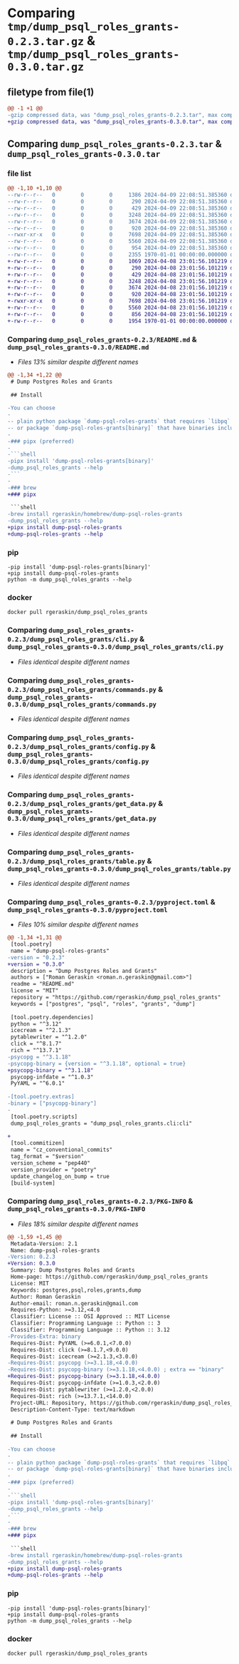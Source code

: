 # Comparing `tmp/dump_psql_roles_grants-0.2.3.tar.gz` & `tmp/dump_psql_roles_grants-0.3.0.tar.gz`

## filetype from file(1)

```diff
@@ -1 +1 @@
-gzip compressed data, was "dump_psql_roles_grants-0.2.3.tar", max compression
+gzip compressed data, was "dump_psql_roles_grants-0.3.0.tar", max compression
```

## Comparing `dump_psql_roles_grants-0.2.3.tar` & `dump_psql_roles_grants-0.3.0.tar`

### file list

```diff
@@ -1,10 +1,10 @@
--rw-r--r--   0        0        0     1386 2024-04-09 22:08:51.385360 dump_psql_roles_grants-0.2.3/README.md
--rw-r--r--   0        0        0      290 2024-04-09 22:08:51.385360 dump_psql_roles_grants-0.2.3/dump_psql_roles_grants/__main__.py
--rw-r--r--   0        0        0      429 2024-04-09 22:08:51.385360 dump_psql_roles_grants-0.2.3/dump_psql_roles_grants/classes.py
--rw-r--r--   0        0        0     3248 2024-04-09 22:08:51.385360 dump_psql_roles_grants-0.2.3/dump_psql_roles_grants/cli.py
--rw-r--r--   0        0        0     3674 2024-04-09 22:08:51.385360 dump_psql_roles_grants-0.2.3/dump_psql_roles_grants/commands.py
--rw-r--r--   0        0        0      920 2024-04-09 22:08:51.385360 dump_psql_roles_grants-0.2.3/dump_psql_roles_grants/config.py
--rwxr-xr-x   0        0        0     7698 2024-04-09 22:08:51.385360 dump_psql_roles_grants-0.2.3/dump_psql_roles_grants/get_data.py
--rw-r--r--   0        0        0     5560 2024-04-09 22:08:51.385360 dump_psql_roles_grants-0.2.3/dump_psql_roles_grants/table.py
--rw-r--r--   0        0        0      954 2024-04-09 22:08:51.385360 dump_psql_roles_grants-0.2.3/pyproject.toml
--rw-r--r--   0        0        0     2355 1970-01-01 00:00:00.000000 dump_psql_roles_grants-0.2.3/PKG-INFO
+-rw-r--r--   0        0        0     1069 2024-04-08 23:01:56.101219 dump_psql_roles_grants-0.3.0/README.md
+-rw-r--r--   0        0        0      290 2024-04-08 23:01:56.101219 dump_psql_roles_grants-0.3.0/dump_psql_roles_grants/__main__.py
+-rw-r--r--   0        0        0      429 2024-04-08 23:01:56.101219 dump_psql_roles_grants-0.3.0/dump_psql_roles_grants/classes.py
+-rw-r--r--   0        0        0     3248 2024-04-08 23:01:56.101219 dump_psql_roles_grants-0.3.0/dump_psql_roles_grants/cli.py
+-rw-r--r--   0        0        0     3674 2024-04-08 23:01:56.101219 dump_psql_roles_grants-0.3.0/dump_psql_roles_grants/commands.py
+-rw-r--r--   0        0        0      920 2024-04-08 23:01:56.101219 dump_psql_roles_grants-0.3.0/dump_psql_roles_grants/config.py
+-rwxr-xr-x   0        0        0     7698 2024-04-08 23:01:56.101219 dump_psql_roles_grants-0.3.0/dump_psql_roles_grants/get_data.py
+-rw-r--r--   0        0        0     5560 2024-04-08 23:01:56.101219 dump_psql_roles_grants-0.3.0/dump_psql_roles_grants/table.py
+-rw-r--r--   0        0        0      856 2024-04-08 23:01:56.101219 dump_psql_roles_grants-0.3.0/pyproject.toml
+-rw-r--r--   0        0        0     1954 1970-01-01 00:00:00.000000 dump_psql_roles_grants-0.3.0/PKG-INFO
```

### Comparing `dump_psql_roles_grants-0.2.3/README.md` & `dump_psql_roles_grants-0.3.0/README.md`

 * *Files 13% similar despite different names*

```diff
@@ -1,34 +1,22 @@
 # Dump Postgres Roles and Grants
 
 ## Install
 
-You can choose
-
-- plain python package `dump-psql-roles-grants` that requires `libpq` system library
-- or package `dump-psql-roles-grants[binary]` that have binaries included
-
-### pipx (preferred)
-
-```shell
-pipx install 'dump-psql-roles-grants[binary]'
-dump_psql_roles_grants --help
-```
-
-### brew
+### pipx
 
 ```shell
-brew install rgeraskin/homebrew/dump-psql-roles-grants
-dump_psql_roles_grants --help
+pipx install dump-psql-roles-grants
+dump-psql-roles-grants --help
 ```
 
 ### pip
 
 ```shell
-pip install 'dump-psql-roles-grants[binary]'
+pip install dump-psql-roles-grants
 python -m dump_psql_roles_grants --help
 ```
 
 ### docker
 
 ```shell
 docker pull rgeraskin/dump_psql_roles_grants
```

### Comparing `dump_psql_roles_grants-0.2.3/dump_psql_roles_grants/cli.py` & `dump_psql_roles_grants-0.3.0/dump_psql_roles_grants/cli.py`

 * *Files identical despite different names*

### Comparing `dump_psql_roles_grants-0.2.3/dump_psql_roles_grants/commands.py` & `dump_psql_roles_grants-0.3.0/dump_psql_roles_grants/commands.py`

 * *Files identical despite different names*

### Comparing `dump_psql_roles_grants-0.2.3/dump_psql_roles_grants/config.py` & `dump_psql_roles_grants-0.3.0/dump_psql_roles_grants/config.py`

 * *Files identical despite different names*

### Comparing `dump_psql_roles_grants-0.2.3/dump_psql_roles_grants/get_data.py` & `dump_psql_roles_grants-0.3.0/dump_psql_roles_grants/get_data.py`

 * *Files identical despite different names*

### Comparing `dump_psql_roles_grants-0.2.3/dump_psql_roles_grants/table.py` & `dump_psql_roles_grants-0.3.0/dump_psql_roles_grants/table.py`

 * *Files identical despite different names*

### Comparing `dump_psql_roles_grants-0.2.3/pyproject.toml` & `dump_psql_roles_grants-0.3.0/pyproject.toml`

 * *Files 10% similar despite different names*

```diff
@@ -1,34 +1,31 @@
 [tool.poetry]
 name = "dump-psql-roles-grants"
-version = "0.2.3"
+version = "0.3.0"
 description = "Dump Postgres Roles and Grants"
 authors = ["Roman Geraskin <roman.n.geraskin@gmail.com>"]
 readme = "README.md"
 license = "MIT"
 repository = "https://github.com/rgeraskin/dump_psql_roles_grants"
 keywords = ["postgres", "psql", "roles", "grants", "dump"]
 
 [tool.poetry.dependencies]
 python = "^3.12"
 icecream = "^2.1.3"
 pytablewriter = "^1.2.0"
 click = "^8.1.7"
 rich = "^13.7.1"
-psycopg = "^3.1.18"
-psycopg-binary = {version = "^3.1.18", optional = true}
+psycopg-binary = "^3.1.18"
 psycopg-infdate = "^1.0.3"
 PyYAML = "^6.0.1"
 
-[tool.poetry.extras]
-binary = ["psycopg-binary"]
-
 [tool.poetry.scripts]
 dump_psql_roles_grants = "dump_psql_roles_grants.cli:cli"
 
+
 [tool.commitizen]
 name = "cz_conventional_commits"
 tag_format = "$version"
 version_scheme = "pep440"
 version_provider = "poetry"
 update_changelog_on_bump = true
 [build-system]
```

### Comparing `dump_psql_roles_grants-0.2.3/PKG-INFO` & `dump_psql_roles_grants-0.3.0/PKG-INFO`

 * *Files 18% similar despite different names*

```diff
@@ -1,59 +1,45 @@
 Metadata-Version: 2.1
 Name: dump-psql-roles-grants
-Version: 0.2.3
+Version: 0.3.0
 Summary: Dump Postgres Roles and Grants
 Home-page: https://github.com/rgeraskin/dump_psql_roles_grants
 License: MIT
 Keywords: postgres,psql,roles,grants,dump
 Author: Roman Geraskin
 Author-email: roman.n.geraskin@gmail.com
 Requires-Python: >=3.12,<4.0
 Classifier: License :: OSI Approved :: MIT License
 Classifier: Programming Language :: Python :: 3
 Classifier: Programming Language :: Python :: 3.12
-Provides-Extra: binary
 Requires-Dist: PyYAML (>=6.0.1,<7.0.0)
 Requires-Dist: click (>=8.1.7,<9.0.0)
 Requires-Dist: icecream (>=2.1.3,<3.0.0)
-Requires-Dist: psycopg (>=3.1.18,<4.0.0)
-Requires-Dist: psycopg-binary (>=3.1.18,<4.0.0) ; extra == "binary"
+Requires-Dist: psycopg-binary (>=3.1.18,<4.0.0)
 Requires-Dist: psycopg-infdate (>=1.0.3,<2.0.0)
 Requires-Dist: pytablewriter (>=1.2.0,<2.0.0)
 Requires-Dist: rich (>=13.7.1,<14.0.0)
 Project-URL: Repository, https://github.com/rgeraskin/dump_psql_roles_grants
 Description-Content-Type: text/markdown
 
 # Dump Postgres Roles and Grants
 
 ## Install
 
-You can choose
-
-- plain python package `dump-psql-roles-grants` that requires `libpq` system library
-- or package `dump-psql-roles-grants[binary]` that have binaries included
-
-### pipx (preferred)
-
-```shell
-pipx install 'dump-psql-roles-grants[binary]'
-dump_psql_roles_grants --help
-```
-
-### brew
+### pipx
 
 ```shell
-brew install rgeraskin/homebrew/dump-psql-roles-grants
-dump_psql_roles_grants --help
+pipx install dump-psql-roles-grants
+dump-psql-roles-grants --help
 ```
 
 ### pip
 
 ```shell
-pip install 'dump-psql-roles-grants[binary]'
+pip install dump-psql-roles-grants
 python -m dump_psql_roles_grants --help
 ```
 
 ### docker
 
 ```shell
 docker pull rgeraskin/dump_psql_roles_grants
```

